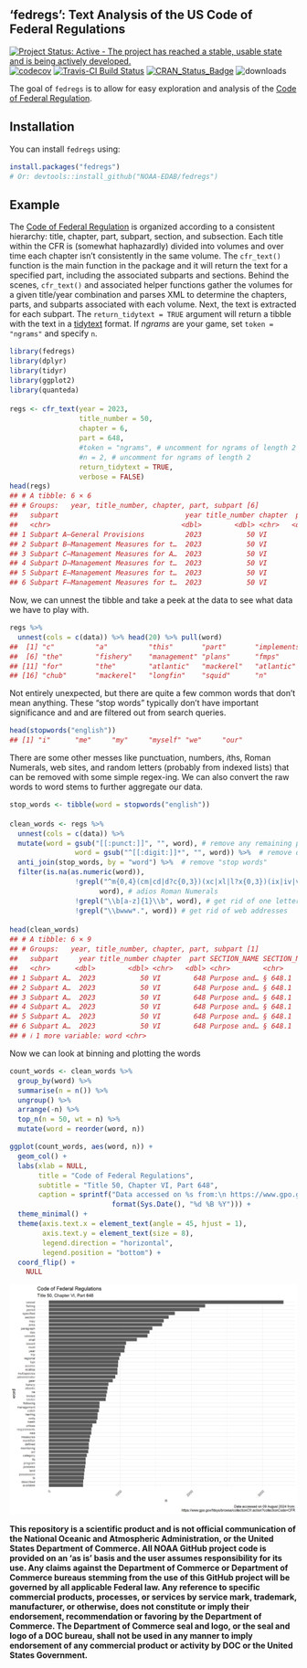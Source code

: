 
<!-- README.md is generated from README.Rmd. Please edit that file -->

## ‘fedregs’: Text Analysis of the US Code of Federal Regulations

[![Project Status: Active - The project has reached a stable, usable
state and is being actively
developed.](http://www.repostatus.org/badges/0.1.0/active.svg)](http://www.repostatus.org/#active)
[![codecov](https://codecov.io/gh/NOAA-EDAB/fedregs/branch/master/graph/badge.svg)](https://codecov.io/gh/NOAA-EDAB/fedregs)
[![Travis-CI Build
Status](https://travis-ci.org/NOAA-EDAB/fedregs.svg?branch=master)](https://travis-ci.org/NOAA-EDAB/fedregs)
[![CRAN_Status_Badge](http://www.r-pkg.org/badges/version/fedregs)](https://cran.r-project.org/package=fedregs)
![downloads](http://cranlogs.r-pkg.org/badges/grand-total/fedregs)

The goal of `fedregs` is to allow for easy exploration and analysis of
the [Code of Federal
Regulation](https://www.gpo.gov/fdsys/browse/collectionCfr.action?selectedYearFrom=2017&go=Go).

## Installation

You can install `fedregs` using:

``` r
install.packages("fedregs")
# Or: devtools::install_github("NOAA-EDAB/fedregs")
```

## Example

The [Code of Federal
Regulation](https://www.gpo.gov/help/index.html#about_code_of_federal_regulations.htm)
is organized according to a consistent hierarchy: title, chapter, part,
subpart, section, and subsection. Each title within the CFR is (somewhat
haphazardly) divided into volumes and over time each chapter isn’t
consistently in the same volume. The `cfr_text()` function is the main
function in the package and it will return the text for a specified
part, including the associated subparts and sections. Behind the scenes,
`cfr_text()` and associated helper functions gather the volumes for a
given title/year combination and parses XML to determine the chapters,
parts, and subparts associated with each volume. Next, the text is
extracted for each subpart. The `return_tidytext = TRUE` argument will
return a tibble with the text in a
[tidytext](https://www.tidytextmining.com/tidytext.html) format. If
*ngrams* are your game, set `token = "ngrams"` and specify `n`.

``` r
library(fedregs)
library(dplyr)
library(tidyr)
library(ggplot2)
library(quanteda)

regs <- cfr_text(year = 2023,
                 title_number = 50,
                 chapter = 6,
                 part = 648,
                 #token = "ngrams", # uncomment for ngrams of length 2
                 #n = 2, # uncomment for ngrams of length 2
                 return_tidytext = TRUE,
                 verbose = FALSE)
head(regs)
## # A tibble: 6 × 6
## # Groups:   year, title_number, chapter, part, subpart [6]
##   subpart                               year title_number chapter  part data    
##   <chr>                                <dbl>        <dbl> <chr>   <dbl> <list>  
## 1 Subpart A—General Provisions          2023           50 VI        648 <tibble>
## 2 Subpart B—Management Measures for t…  2023           50 VI        648 <tibble>
## 3 Subpart C—Management Measures for A…  2023           50 VI        648 <tibble>
## 4 Subpart D—Management Measures for t…  2023           50 VI        648 <tibble>
## 5 Subpart E—Management Measures for t…  2023           50 VI        648 <tibble>
## 6 Subpart F—Management Measures for t…  2023           50 VI        648 <tibble>
```

Now, we can unnest the tibble and take a peek at the data to see what
data we have to play with.

``` r
regs %>%
  unnest(cols = c(data)) %>% head(20) %>% pull(word)
##  [1] "c"          "a"          "this"       "part"       "implements"
##  [6] "the"        "fishery"    "management" "plans"      "fmps"      
## [11] "for"        "the"        "atlantic"   "mackerel"   "atlantic"  
## [16] "chub"       "mackerel"   "longfin"    "squid"      "n"
```

Not entirely unexpected, but there are quite a few common words that
don’t mean anything. These “stop words” typically don’t have important
significance and and are filtered out from search queries.

``` r
head(stopwords("english"))
## [1] "i"      "me"     "my"     "myself" "we"     "our"
```

There are some other messes like punctuation, numbers, *i*ths, Roman
Numerals, web sites, and random letters (probably from indexed lists)
that can be removed with some simple regex-ing. We can also convert the
raw words to word stems to further aggregate our data.

``` r
stop_words <- tibble(word = stopwords("english"))

clean_words <- regs %>%
  unnest(cols = c(data)) %>% 
  mutate(word = gsub("[[:punct:]]", "", word), # remove any remaining punctuation
                word = gsub("^[[:digit:]]*", "", word)) %>%  # remove digits (e.g., 1st, 1881a, 15th, etc)
  anti_join(stop_words, by = "word") %>%  # remove "stop words"
  filter(is.na(as.numeric(word)),
                !grepl("^m{0,4}(cm|cd|d?c{0,3})(xc|xl|l?x{0,3})(ix|iv|v?i{0,3})$",
                      word), # adios Roman Numerals
                !grepl("\\b[a-z]{1}\\b", word), # get rid of one letter words
                !grepl("\\bwww*.", word)) # get rid of web addresses

head(clean_words)
## # A tibble: 6 × 9
## # Groups:   year, title_number, chapter, part, subpart [1]
##   subpart     year title_number chapter  part SECTION_NAME SECTION_NUMBER values
##   <chr>      <dbl>        <dbl> <chr>   <dbl> <chr>        <chr>          <chr> 
## 1 Subpart A…  2023           50 VI        648 Purpose and… § 648.1        648.1 
## 2 Subpart A…  2023           50 VI        648 Purpose and… § 648.1        648.1 
## 3 Subpart A…  2023           50 VI        648 Purpose and… § 648.1        648.1 
## 4 Subpart A…  2023           50 VI        648 Purpose and… § 648.1        648.1 
## 5 Subpart A…  2023           50 VI        648 Purpose and… § 648.1        648.1 
## 6 Subpart A…  2023           50 VI        648 Purpose and… § 648.1        648.1 
## # ℹ 1 more variable: word <chr>
```

Now we can look at binning and plotting the words

``` r
count_words <- clean_words %>%
  group_by(word) %>%
  summarise(n = n()) %>%
  ungroup() %>%
  arrange(-n) %>% 
  top_n(n = 50, wt = n) %>% 
  mutate(word = reorder(word, n))
```

``` r
ggplot(count_words, aes(word, n)) +
  geom_col() +
  labs(xlab = NULL, 
       title = "Code of Federal Regulations", 
       subtitle = "Title 50, Chapter VI, Part 648",
       caption = sprintf("Data accessed on %s from:\n https://www.gpo.gov/fdsys/browse/collectionCfr.action?collectionCode=CFR", 
                         format(Sys.Date(), "%d %B %Y"))) +
  theme_minimal() +
  theme(axis.text.x = element_text(angle = 45, hjust = 1),
        axis.text.y = element_text(size = 8),
        legend.direction = "horizontal",
        legend.position = "bottom") +
  coord_flip() +
    NULL
```

<img src="README_figs/README-plot_words-1.png" width="960" />

**This repository is a scientific product and is not official
communication of the National Oceanic and Atmospheric Administration, or
the United States Department of Commerce. All NOAA GitHub project code
is provided on an ‘as is’ basis and the user assumes responsibility for
its use. Any claims against the Department of Commerce or Department of
Commerce bureaus stemming from the use of this GitHub project will be
governed by all applicable Federal law. Any reference to specific
commercial products, processes, or services by service mark, trademark,
manufacturer, or otherwise, does not constitute or imply their
endorsement, recommendation or favoring by the Department of Commerce.
The Department of Commerce seal and logo, or the seal and logo of a DOC
bureau, shall not be used in any manner to imply endorsement of any
commercial product or activity by DOC or the United States Government.**
